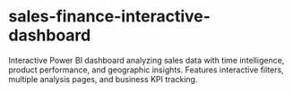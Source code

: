 # sales-finance-interactive-dashboard
Interactive Power BI dashboard analyzing sales data with time intelligence, product performance, and geographic insights. Features interactive filters, multiple analysis pages, and business KPI tracking.
